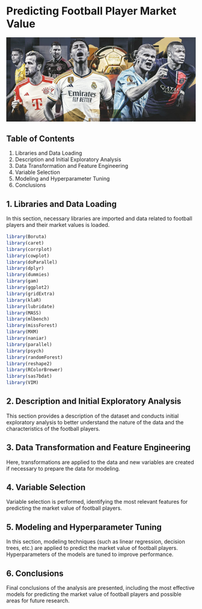 # Predicting Football Player Market Value

![Portada](Top_2024.jpg)

## Table of Contents

1. Libraries and Data Loading
2. Description and Initial Exploratory Analysis
3. Data Transformation and Feature Engineering
4. Variable Selection
5. Modeling and Hyperparameter Tuning
6. Conclusions

## 1. Libraries and Data Loading

In this section, necessary libraries are imported and data related to football players and their market values is loaded.
```R
library(Boruta)
library(caret)
library(corrplot)
library(cowplot)
library(doParallel)
library(dplyr)
library(dummies) 
library(gam)
library(ggplot2)
library(gridExtra)
library(klaR)
library(lubridate)
library(MASS)
library(mlbench)
library(missForest)
library(MXM)
library(naniar)
library(parallel)
library(psych)
library(randomForest)
library(reshape2)
library(RColorBrewer)
library(sas7bdat)
library(VIM)
```
## 2. Description and Initial Exploratory Analysis

This section provides a description of the dataset and conducts initial exploratory analysis to better understand the nature of the data and the characteristics of the football players.

## 3. Data Transformation and Feature Engineering

Here, transformations are applied to the data and new variables are created if necessary to prepare the data for modeling.

## 4. Variable Selection

Variable selection is performed, identifying the most relevant features for predicting the market value of football players.

## 5. Modeling and Hyperparameter Tuning

In this section, modeling techniques (such as linear regression, decision trees, etc.) are applied to predict the market value of football players. Hyperparameters of the models are tuned to improve performance.

## 6. Conclusions

Final conclusions of the analysis are presented, including the most effective models for predicting the market value of football players and possible areas for future research.

